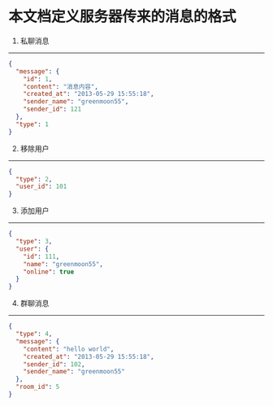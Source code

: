 本文档定义服务器传来的消息的格式
=========

1. 私聊消息
--------

```json
{
  "message": {
    "id": 1,
    "content": "消息内容", 
    "created_at": "2013-05-29 15:55:18",
    "sender_name": "greenmoon55",
    "sender_id": 121 
  }, 
  "type": 1
}
```

2. 移除用户
--------

```json
{
  "type": 2,
  "user_id": 101
}
```

3. 添加用户
--------

```json
{
  "type": 3, 
  "user": {
    "id": 111, 
    "name": "greenmoon55", 
    "online": true
  }
}
```

4. 群聊消息
--------

```json
{
  "type": 4,
  "message": {
    "content": "hello world",
    "created_at": "2013-05-29 15:55:18",
    "sender_id": 102,
    "sender_name": "greenmoon55" 
  },
  "room_id": 5
}
